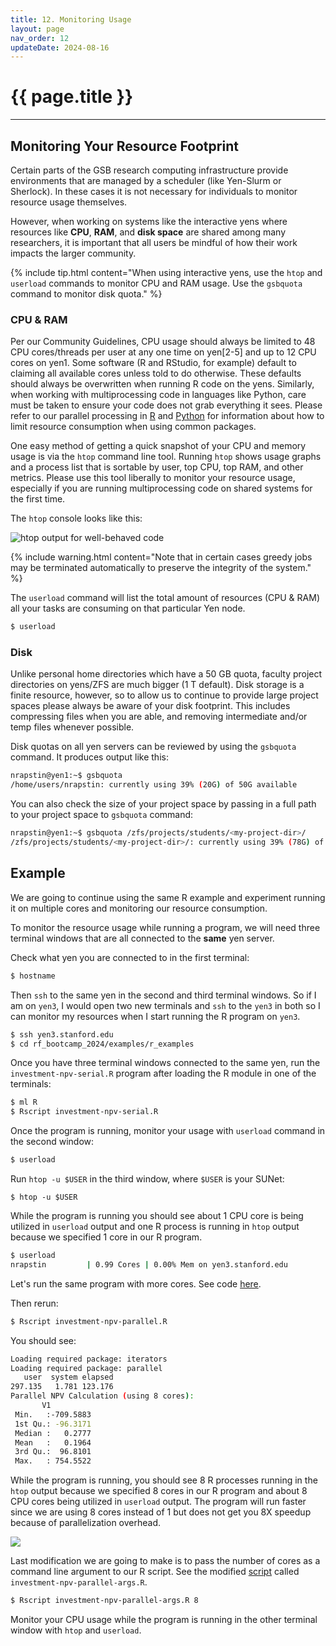 ```yaml
---
title: 12. Monitoring Usage
layout: page
nav_order: 12
updateDate: 2024-08-16
---
```


# {{ page.title }}
---
## Monitoring Your Resource Footprint

Certain parts of the GSB research computing infrastructure provide 
environments that are managed by a scheduler (like Yen-Slurm or Sherlock). In these cases it is not necessary for individuals to monitor resource usage themselves. 

However, when working on systems like the interactive yens where resources like **CPU**, **RAM**, and **disk space** are shared among many researchers,
 it is important that all users be mindful of how their work impacts the larger community. 

{% include tip.html content="When using interactive yens, use the ```htop``` and ```userload``` commands to monitor CPU and RAM usage. Use the ```gsbquota``` command to monitor disk quota." %}

### CPU & RAM

Per our Community Guidelines, CPU usage should always be limited to 48 CPU cores/threads per user at any one time on yen[2-5] and up to 12 CPU cores on yen1. 
Some software (R and RStudio, for example) default to claiming all available cores unless told to do otherwise. 
These defaults should always be overwritten when running R code on the yens. Similarly, when working with multiprocessing code in languages like Python, 
care must be taken to ensure your code does not grab everything it sees. Please refer to our parallel processing in <a href="https://rcpedia.stanford.edu/topicGuides/r.html" target="_blank">R</a> and <a href="https://rcpedia.stanford.edu/topicGuides/parallelProcessingPython.html" target="_blank">Python</a> for information about how to limit resource consumption when using common packages.

One easy method of getting a quick snapshot of your CPU and memory usage is via the ```htop``` command line tool. Running ```htop``` shows usage graphs and a process list that is sortable by user, top CPU, top RAM, and other metrics. Please use this tool liberally to monitor your resource usage, especially if you are running multiprocessing code on shared systems for the first time. 

The ```htop``` console looks like this:

![htop output for well-behaved code](../assets/images/proc_monitoring.png)


{% include warning.html content="Note that in certain cases greedy jobs may be terminated automatically to preserve the integrity of the system." %}

The `userload` command will list the total amount of resources (CPU & RAM) all your tasks are consuming on that particular Yen node.

```bash
$ userload
```

### Disk

Unlike personal home directories which have a 50 GB quota, faculty project directories on yens/ZFS are much bigger (1 T default). 
Disk storage is a finite resource, however, so to allow us to continue to provide large project spaces please always be aware of your disk footprint. This includes compressing files when you are able, and removing intermediate and/or temp files whenever possible. 

Disk quotas on all yen servers can be reviewed by using the ```gsbquota``` command. It produces output like this:

```bash
nrapstin@yen1:~$ gsbquota
/home/users/nrapstin: currently using 39% (20G) of 50G available
```

You can also check the size of your project space by passing in a full path to your project space to `gsbquota` command:

```bash
nrapstin@yen1:~$ gsbquota /zfs/projects/students/<my-project-dir>/
/zfs/projects/students/<my-project-dir>/: currently using 39% (78G) of 200G available
```


## Example
We are going to continue using the same R example and experiment running it on multiple cores and monitoring our resource consumption.

To monitor the resource usage while running a program, we will need three terminal windows that are all connected to the **same** yen server.

Check what yen you are connected to in the first terminal:

```bash
$ hostname
```

Then `ssh` to the same yen in the second and third terminal windows. So if I am on `yen3`, I would open two new terminals and `ssh` to 
the `yen3` in both so I can monitor my resources when I start running the R program on `yen3`.

```bash
$ ssh yen3.stanford.edu
$ cd rf_bootcamp_2024/examples/r_examples
```

Once you have three terminal windows connected to the same yen, run the `investment-npv-serial.R` program after loading the R module
in one of the terminals:

```bash
$ ml R
$ Rscript investment-npv-serial.R 
```

Once the program is running, monitor your usage with `userload` command in the second window:

```bash
$ userload
```
Run `htop -u $USER` in the third window, where `$USER` is your SUNet:

```
$ htop -u $USER
```

While the program is running you should see about 1 CPU core is being utilized in `userload` output and one R process is running in `htop` output because we
specified 1 core in our R program.

```bash
$ userload
nrapstin         | 0.99 Cores | 0.00% Mem on yen3.stanford.edu
```

Let's run the same program with more cores. See code [here](https://github.com/gsbdarc/rf_bootcamp_2024/blob/main/examples/r_examples/investment-npv-parallel.R).
 
Then rerun:

```bash
$ Rscript investment-npv-parallel.R
```

You should see:
```bash
Loading required package: iterators
Loading required package: parallel
   user  system elapsed
297.135   1.781 123.176
Parallel NPV Calculation (using 8 cores):
       V1
 Min.   :-709.5883
 1st Qu.: -96.3171
 Median :   0.2777
 Mean   :   0.1964
 3rd Qu.:  96.8101
 Max.   : 754.5522
```

While the program is running, you should see 8 R processes running in the `htop` output because we
specified 8 cores in our R program and about 8 CPU cores being utilized in `userload` output. The program will run faster since we are using 8 cores instead of 1 but does not get you 8X speedup because of parallelization overhead. 

![](../assets/images/monitor-2.png)

Last modification we are going to make is to pass the number of cores as a command line argument to our R script.
See the modified [script](https://github.com/gsbdarc/rf_bootcamp_2024/blob/main/examples/r_examples/investment-npv-parallel-args.R) called `investment-npv-parallel-args.R`. 

```bash
$ Rscript investment-npv-parallel-args.R 8
```

Monitor your CPU usage while the program is running in the other terminal window with `htop` and `userload`.
